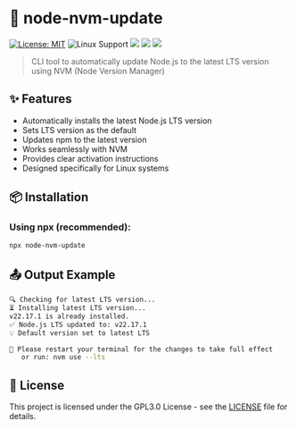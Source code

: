 # 🔄 node-nvm-update

[![License: MIT](https://img.shields.io/badge/License-GPL3.0-blue.svg)](https://opensource.org/licenses/GPL-3.0)
![Linux Support](https://img.shields.io/badge/OS-Linux-blue)
![](https://img.shields.io/github/stars/titenq/node-nvm-update.svg) ![](https://img.shields.io/github/forks/titenq/node-nvm-update.svg) ![](https://img.shields.io/github/issues/titenq/node-nvm-update.svg) 

> CLI tool to automatically update Node.js to the latest LTS version using NVM (Node Version Manager)

## ✨ Features

- Automatically installs the latest Node.js LTS version
- Sets LTS version as the default
- Updates npm to the latest version
- Works seamlessly with NVM
- Provides clear activation instructions
- Designed specifically for Linux systems

## 📦 Installation

### Using npx (recommended):
```bash
npx node-nvm-update
```

## 📤 Output Example
```bash
🔍 Checking for latest LTS version...
⏳ Installing latest LTS version...
v22.17.1 is already installed.
✅ Node.js LTS updated to: v22.17.1
💡 Default version set to latest LTS

🔄 Please restart your terminal for the changes to take full effect
   or run: nvm use --lts
```

## 📜 License
This project is licensed under the GPL3.0 License - see the [LICENSE](LICENSE.txt) file for details.
